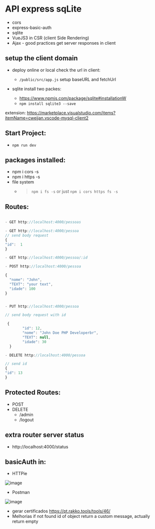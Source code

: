 # API express sqLite

- cors
- express-basic-auth
- sqlite
- VueJS3 in CSR (client Side Rendering)
- Ajax - good practices get server responses in client

## setup the client domain

- deploy online or local check the url in client:

  - `/public/src/app.js` setup baseURL and fetchUrl

- sqlite install two packes:
  - https://www.npmjs.com/package/sqlite#installationW
  - `npm install sqlite3 --save`

extension:
https://marketplace.visualstudio.com/items?itemName=cweijan.vscode-mysql-client2

## Start Project:

- `npm run dev`

## packages installed:

- npm i cors -s
- npm i https -s
- file system
  - > `npm i fs -s` or just `npm i cors https fs -s`

## Routes:


```js

- GET http://localhost:4000/pessoas

- GET http://localhost:4000/pessoa
// send body request
{
"id":  1
}

- GET http://localhost:4000/pessoa/:id

- POST http://localhost:4000/pessoa

{
  "nome": "John",
  "TEXT": "your text",
  "idade": 100
}


- PUT http://localhost:4000/pessoa

// send body request with id

 {
        "id": 12,
        "nome": "John Doe PHP Developerbr",
        "TEXT": null,
        "idade": 30
  }

- DELETE http://localhost:4000/pessoa

// send id
{
"id": 13
}  
```

## Protected Routes:

- POST
- DELETE
  - /admin
  - /logout

## extra router server status
  - http://localhost:4000/status

## basicAuth in:

- HTTPie

![image](https://github.com/geraldotech/API-express-sqLite/assets/92253544/118a40df-2c2e-4d6f-aece-78b4a323a275)

- Postman

![image](https://github.com/geraldotech/API-express-sqLite/assets/92253544/b2e230fb-966f-4e5d-9b79-7223a670fe9e)

- gerar certificados
  https://pt.rakko.tools/tools/46/
- Melhorias if not found id of object return a custom message, actually return empty
